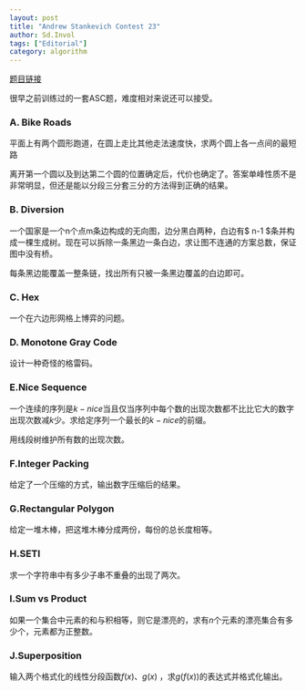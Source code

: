 ```yaml
---
layout: post
title: "Andrew Stankevich Contest 23"
author: Sd.Invol
tags: ["Editorial"]
category: algorithm
---
```


[题目链接](http://codeforces.com/gym/100339)

很早之前训练过的一套ASC题，难度相对来说还可以接受。

### A. Bike Roads
平面上有两个圆形跑道，在圆上走比其他走法速度快，求两个圆上各一点间的最短路

离开第一个圆以及到达第二个圆的位置确定后，代价也确定了。答案单峰性质不是非常明显，但还是能以分段三分套三分的方法得到正确的结果。

### B. Diversion
一个国家是一个n个点m条边构成的无向图，边分黑白两种，白边有$ n-1 $条并构成一棵生成树。现在可以拆除一条黑边一条白边，求让图不连通的方案总数，保证图中没有桥。

每条黑边能覆盖一整条链，找出所有只被一条黑边覆盖的白边即可。

### C. Hex
一个在六边形网格上博弈的问题。

### D. Monotone Gray Code
设计一种奇怪的格雷码。

### E.Nice Sequence
一个连续的序列是$k-nice$当且仅当序列中每个数的出现次数都不比比它大的数字出现次数减$k$少。求给定序列一个最长的$k-nice$的前缀。

用线段树维护所有数的出现次数。

### F.Integer Packing
给定了一个压缩的方式，输出数字压缩后的结果。

### G.Rectangular Polygon
给定一堆木棒，把这堆木棒分成两份，每份的总长度相等。

### H.SETI
求一个字符串中有多少子串不重叠的出现了两次。

### I.Sum vs Product
如果一个集合中元素的和与积相等，则它是漂亮的，求有$n$个元素的漂亮集合有多少个，元素都为正整数。


### J.Superposition
输入两个格式化的线性分段函数$f(x)$、$g(x)$ ，求$g(f(x))$的表达式并格式化输出。
